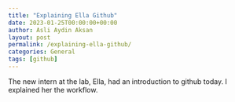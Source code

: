 ```yaml
---
title: "Explaining Ella Github"
date: 2023-01-25T00:00:00+00:00
author: Asli Aydin Aksan
layout: post
permalink: /explaining-ella-github/
categories: General
tags: [github]
---
```


The new intern at the lab, Ella, had an introduction to github today. I explained her the workflow.